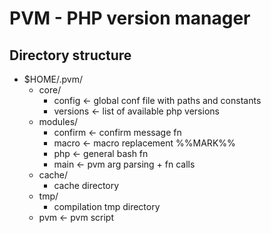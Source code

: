 # PVM - PHP version manager

## Directory structure

- $HOME/.pvm/
  + core/
    - config   <- global conf file with paths and constants
    - versions <- list of available php versions
  + modules/
    - confirm  <- confirm message fn
    - macro    <- macro replacement %%MARK%% 
    - php      <- general bash fn 
    - main     <- pvm arg parsing + fn calls
  + cache/
    - cache directory
  + tmp/
    - compilation tmp directory
  + pvm        <- pvm script

